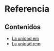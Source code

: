 # Referencia

## Contenidos

* [La unidad em](https://lenguajecss.com/css/unidades-css/relativas/#la-unidad-em)
* [La unidad rem](https://lenguajecss.com/css/unidades-css/relativas/#la-unidad-rem-root-em)
